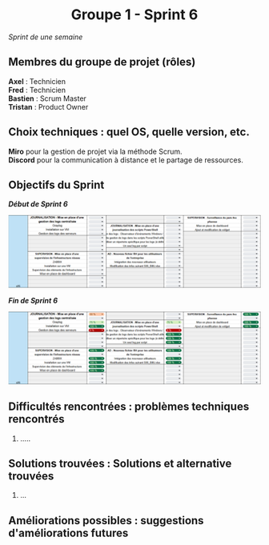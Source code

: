 <div align="center"><H1> Groupe 1 -  Sprint 6 </H1></div>

_Sprint de une semaine_

## Membres du groupe de projet (rôles)

**Axel** : Technicien  
**Fred** : Technicien  
**Bastien** : Scrum Master  
**Tristan** : Product Owner  

## Choix techniques : quel OS, quelle version, etc.

**Miro** pour la gestion de projet via la méthode Scrum.  
**Discord** pour la communication à distance et le partage de ressources.

## Objectifs du Sprint

_**Début de Sprint 6**_  

![DEBUT_SPRINT6.png](https://github.com/WildCodeSchool/TSSR-ANGOU-P3-G1/blob/main/SCREENS-PAR-SPRINT/SCREENS-SPRINT6/DEBUT_SPRINT6.png)

_**Fin de Sprint 6**_  

![FIN_SPRINT6.png](https://github.com/WildCodeSchool/TSSR-ANGOU-P3-G1/blob/main/SCREENS-PAR-SPRINT/SCREENS-SPRINT6/FIN_SPRINT6.png)

## Difficultés rencontrées : problèmes techniques rencontrés

1. .....

## Solutions trouvées : Solutions et alternative trouvées

1. ...

## Améliorations possibles : suggestions d'améliorations futures
